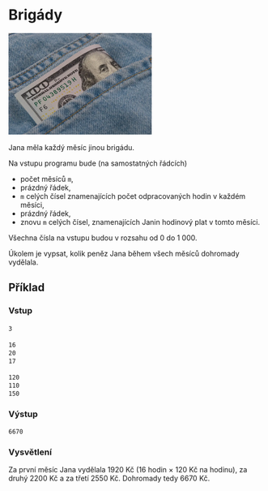# Brigády

<img src="cover.webp" height="200" alt="ilustrace"/>

Jana měla každý měsíc jinou brigádu.

Na vstupu programu bude (na samostatných řádcích)

- počet měsíců `m`,
- prázdný řádek,
- `m` celých čísel znamenajících počet odpracovaných hodin v každém měsíci,
- prázdný řádek,
- znovu `m` celých čísel, znamenajících Janin hodinový plat v tomto měsíci.

Všechna čísla na vstupu budou v rozsahu od 0 do 1 000.

Úkolem je vypsat, kolik peněz Jana během všech měsíců dohromady vydělala.

## Příklad

### Vstup

```
3

16
20
17

120
110
150
```

### Výstup

```
6670
```

### Vysvětlení

Za první měsíc Jana vydělala 1920 Kč (16 hodin × 120 Kč na hodinu), za druhý 2200 Kč a za třetí 2550 Kč. Dohromady tedy
6670 Kč.